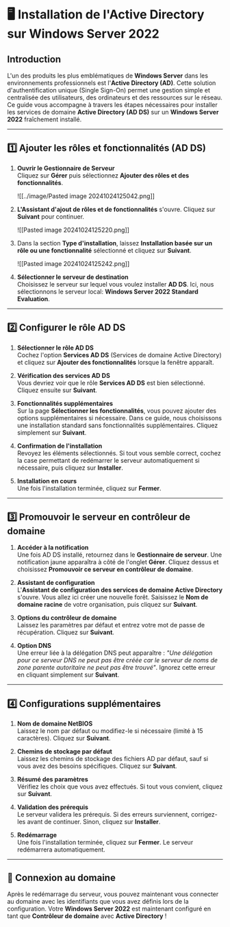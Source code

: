 # 🖥️ Installation de l'Active Directory sur Windows Server 2022

## Introduction

L'un des produits les plus emblématiques de **Windows Server** dans les environnements professionnels est l'**Active Directory (AD)**. Cette solution d'authentification unique (Single Sign-On) permet une gestion simple et centralisée des utilisateurs, des ordinateurs et des ressources sur le réseau. Ce guide vous accompagne à travers les étapes nécessaires pour installer les services de domaine **Active Directory (AD DS)** sur un **Windows Server 2022** fraîchement installé.

---

## 1️⃣ Ajouter les rôles et fonctionnalités (AD DS)

1. **Ouvrir le Gestionnaire de Serveur**  
    Cliquez sur **Gérer** puis sélectionnez **Ajouter des rôles et des fonctionnalités**.
    
    ![[../image/Pasted image 20241024125042.png]]
    
2. **L'Assistant d'ajout de rôles et de fonctionnalités** s'ouvre. Cliquez sur **Suivant** pour continuer.
    
    ![[Pasted image 20241024125220.png]]
    
3. Dans la section **Type d'installation**, laissez **Installation basée sur un rôle ou une fonctionnalité** sélectionné et cliquez sur **Suivant**.
    
    ![[Pasted image 20241024125242.png]]
    
4. **Sélectionner le serveur de destination**  
    Choisissez le serveur sur lequel vous voulez installer **AD DS**. Ici, nous sélectionnons le serveur local: **Windows Server 2022 Standard Evaluation**.
    

---

## 2️⃣ Configurer le rôle AD DS

1. **Sélectionner le rôle AD DS**  
    Cochez l'option **Services AD DS** (Services de domaine Active Directory) et cliquez sur **Ajouter des fonctionnalités** lorsque la fenêtre apparaît.
    
2. **Vérification des services AD DS**  
    Vous devriez voir que le rôle **Services AD DS** est bien sélectionné. Cliquez ensuite sur **Suivant**.
    
3. **Fonctionnalités supplémentaires**  
    Sur la page **Sélectionner les fonctionnalités**, vous pouvez ajouter des options supplémentaires si nécessaire. Dans ce guide, nous choisissons une installation standard sans fonctionnalités supplémentaires. Cliquez simplement sur **Suivant**.
    
4. **Confirmation de l'installation**  
    Revoyez les éléments sélectionnés. Si tout vous semble correct, cochez la case permettant de redémarrer le serveur automatiquement si nécessaire, puis cliquez sur **Installer**.
    
5. **Installation en cours**  
    Une fois l'installation terminée, cliquez sur **Fermer**.
    

---

## 3️⃣ Promouvoir le serveur en contrôleur de domaine

1. **Accéder à la notification**  
    Une fois AD DS installé, retournez dans le **Gestionnaire de serveur**. Une notification jaune apparaîtra à côté de l'onglet **Gérer**. Cliquez dessus et choisissez **Promouvoir ce serveur en contrôleur de domaine**.
    
2. **Assistant de configuration**  
    L'**Assistant de configuration des services de domaine Active Directory** s'ouvre. Vous allez ici créer une nouvelle forêt. Saisissez le **Nom de domaine racine** de votre organisation, puis cliquez sur **Suivant**.
    
3. **Options du contrôleur de domaine**  
    Laissez les paramètres par défaut et entrez votre mot de passe de récupération. Cliquez sur **Suivant**.
    
4. **Option DNS**  
    Une erreur liée à la délégation DNS peut apparaître : _"Une délégation pour ce serveur DNS ne peut pas être créée car le serveur de noms de zone parente autoritaire ne peut pas être trouvé"_. Ignorez cette erreur en cliquant simplement sur **Suivant**.
    

---

## 4️⃣ Configurations supplémentaires

1. **Nom de domaine NetBIOS**  
    Laissez le nom par défaut ou modifiez-le si nécessaire (limité à 15 caractères). Cliquez sur **Suivant**.
    
2. **Chemins de stockage par défaut**  
    Laissez les chemins de stockage des fichiers AD par défaut, sauf si vous avez des besoins spécifiques. Cliquez sur **Suivant**.
    
3. **Résumé des paramètres**  
    Vérifiez les choix que vous avez effectués. Si tout vous convient, cliquez sur **Suivant**.
    
4. **Validation des prérequis**  
    Le serveur validera les prérequis. Si des erreurs surviennent, corrigez-les avant de continuer. Sinon, cliquez sur **Installer**.
    
5. **Redémarrage**  
    Une fois l'installation terminée, cliquez sur **Fermer**. Le serveur redémarrera automatiquement.
    

---

## 🎉 Connexion au domaine

Après le redémarrage du serveur, vous pouvez maintenant vous connecter au domaine avec les identifiants que vous avez définis lors de la configuration. Votre **Windows Server 2022** est maintenant configuré en tant que **Contrôleur de domaine** avec **Active Directory** !
